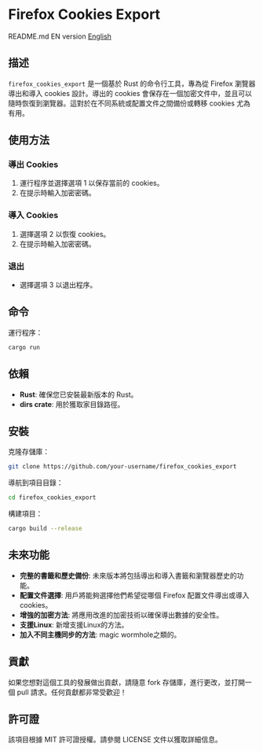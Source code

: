 # Firefox Cookies Export
 README.md EN version [English](README_en.md)
## 描述

`firefox_cookies_export` 是一個基於 Rust 的命令行工具，專為從 Firefox 瀏覽器導出和導入 cookies 設計。導出的 cookies 會保存在一個加密文件中，並且可以隨時恢復到瀏覽器。這對於在不同系統或配置文件之間備份或轉移 cookies 尤為有用。

## 使用方法

### 導出 Cookies
1. 運行程序並選擇選項 1 以保存當前的 cookies。
2. 在提示時輸入加密密碼。

### 導入 Cookies
1. 選擇選項 2 以恢復 cookies。
2. 在提示時輸入加密密碼。

### 退出
- 選擇選項 3 以退出程序。

## 命令

運行程序：

```bash
cargo run
```

## 依賴

- **Rust**: 確保您已安裝最新版本的 Rust。
- **dirs crate**: 用於獲取家目錄路徑。

## 安裝

克隆存儲庫：

```bash
git clone https://github.com/your-username/firefox_cookies_export
```

導航到項目目錄：

```bash
cd firefox_cookies_export
```

構建項目：

```bash
cargo build --release
```

## 未來功能

- **完整的書籤和歷史備份**: 未來版本將包括導出和導入書籤和瀏覽器歷史的功能。
- **配置文件選擇**: 用戶將能夠選擇他們希望從哪個 Firefox 配置文件導出或導入 cookies。
- **增強的加密方法**: 將應用改進的加密技術以確保導出數據的安全性。
- **支援Linux**: 新增支援Linux的方法。
- **加入不同主機同步的方法**: magic wormhole之類的。

## 貢獻

如果您想對這個工具的發展做出貢獻，請隨意 fork 存儲庫，進行更改，並打開一個 pull 請求。任何貢獻都非常受歡迎！

## 許可證

該項目根據 MIT 許可證授權。請參閱 LICENSE 文件以獲取詳細信息。

